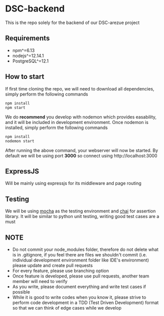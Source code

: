 # DSC-backend
This is the repo solely for the backend of our DSC-arezue project

## Requirements
- npm^=6.13
- nodejs^=12.14.1
- PostgreSQL^=12.1

## How to start
If first time cloning the repo, we will need to download all dependencies, simply perform the following commands
```
npm install
npm start
```
We do **recommend** you develop with nodemon which provides easability, and it will be included in development environment.
Once nodemon is installed, simply perform the following commands
```
npm install
nodemon start
```
After running the above command, your webserver will now be started. By default we will be using port **3000** so connect using http://localhost:3000

## ExpressJS
Will be mainly using expressjs for its middleware and page routing

## Testing
We will be using [mocha](https://mochajs.org/) as the testing environment and [chai](https://www.chaijs.com/) for assertion library. It will be similar to python unit testing, writing good test cases are a must

## NOTE
- Do not commit your node_modules folder, therefore do not delete what is in .gitignore, if you feel there are files we shouldn't commit (i.e. individual development environment folder like IDE's environment) please update and create pull requests
- For every feature, please use branching option
- Once feature is developed, please use pull requests, another team member will need to verify
- As you write, please document everything and write test cases if possible
- While it is good to write codes when you know it, please strive to perform code development in a TDD (Test Driven Development) format so that we can think of edge cases while we develop
